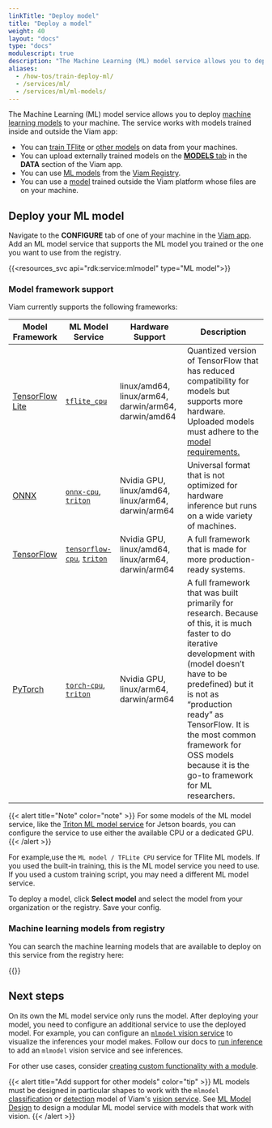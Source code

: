 ```yaml
---
linkTitle: "Deploy model"
title: "Deploy a model"
weight: 40
layout: "docs"
type: "docs"
modulescript: true
description: "The Machine Learning (ML) model service allows you to deploy machine learning models to your machine."
aliases:
  - /how-tos/train-deploy-ml/
  - /services/ml/
  - /services/ml/ml-models/
---
```


The Machine Learning (ML) model service allows you to deploy [machine learning models](/data-ai/ai/deploy/#deploy-your-ml-model) to your machine.
The service works with models trained inside and outside the Viam app:

- You can [train TFlite](/data-ai/ai/train-tflite/) or [other models](data-ai/ai/train/) on data from your machines.
- You can upload externally trained models on the [**MODELS** tab](https://app.viam.com/data/models) in the **DATA** section of the Viam app.
- You can use [ML models](https://app.viam.com/registry?type=ML+Model) from the [Viam Registry](https://app.viam.com/registry).
- You can use a [model](/data-ai/ai/deploy/#deploy-your-ml-model) trained outside the Viam platform whose files are on your machine.

## Deploy your ML model

Navigate to the **CONFIGURE** tab of one of your machine in the [Viam app](https://app.viam.com).
Add an ML model service that supports the ML model you trained or the one you want to use from the registry.

{{<resources_svc api="rdk:service:mlmodel" type="ML model">}}

### Model framework support

Viam currently supports the following frameworks:

<!-- prettier-ignore -->
| Model Framework | ML Model Service | Hardware Support | Description |
| --------------- | --------------- | ------------------- | ----------- |
| [TensorFlow Lite](https://www.tensorflow.org/lite) | [`tflite_cpu`](https://github.com/viam-modules/mlmodel-tflite) | linux/amd64, linux/arm64, darwin/arm64, darwin/amd64 | Quantized version of TensorFlow that has reduced compatibility for models but supports more hardware. Uploaded models must adhere to the [model requirements.](https://github.com/viam-modules/mlmodel-tflite) |
| [ONNX](https://onnx.ai/) | [`onnx-cpu`](https://github.com/viam-labs/onnx-cpu), [`triton`](https://github.com/viamrobotics/viam-mlmodelservice-triton) |  Nvidia GPU, linux/amd64, linux/arm64, darwin/arm64 | Universal format that is not optimized for hardware inference but runs on a wide variety of machines. |
| [TensorFlow](https://www.tensorflow.org/) | [`tensorflow-cpu`](https://github.com/viam-modules/tensorflow-cpu), [`triton`](https://github.com/viamrobotics/viam-mlmodelservice-triton) | Nvidia GPU, linux/amd64, linux/arm64, darwin/arm64 | A full framework that is made for more production-ready systems. |
| [PyTorch](https://pytorch.org/) | [`torch-cpu`](https://github.com/viam-modules/torch), [`triton`](https://github.com/viamrobotics/viam-mlmodelservice-triton) | Nvidia GPU, linux/arm64, darwin/arm64 | A full framework that was built primarily for research. Because of this, it is much faster to do iterative development with (model doesn’t have to be predefined) but it is not as “production ready” as TensorFlow. It is the most common framework for OSS models because it is the go-to framework for ML researchers. |

{{< alert title="Note" color="note" >}}
For some models of the ML model service, like the [Triton ML model service](https://github.com/viamrobotics/viam-mlmodelservice-triton/) for Jetson boards, you can configure the service to use either the available CPU or a dedicated GPU.
{{< /alert >}}

For example,use the `ML model / TFLite CPU` service for TFlite ML models.
If you used the built-in training, this is the ML model service you need to use.
If you used a custom training script, you may need a different ML model service.

To deploy a model, click **Select model** and select the model from your organization or the registry.
Save your config.

### Machine learning models from registry

You can search the machine learning models that are available to deploy on this service from the registry here:

{{<mlmodels>}}

## Next steps

On its own the ML model service only runs the model.
After deploying your model, you need to configure an additional service to use the deployed model.
For example, you can configure an [`mlmodel` vision service](/operate/reference/services/vision/) to visualize the inferences your model makes.
Follow our docs to [run inference](/data-ai/ai/run-inference/) to add an `mlmodel` vision service and see inferences.

For other use cases, consider [creating custom functionality with a module](/operate/get-started/other-hardware/).

{{< alert title="Add support for other models" color="tip" >}}
ML models must be designed in particular shapes to work with the `mlmodel` [classification](/operate/reference/services/vision/mlmodel/) or [detection](/operate/reference/services/vision/mlmodel/) model of Viam's [vision service](/operate/reference/services/vision/).
See [ML Model Design](/registry/advanced/mlmodel-design/) to design a modular ML model service with models that work with vision.
{{< /alert >}}
